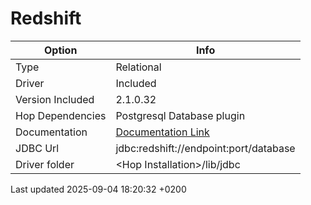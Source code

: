 <div id="header">

# Redshift

</div>

<div id="content">

| Option           | Info                                                                                                  |
| ---------------- | ----------------------------------------------------------------------------------------------------- |
| Type             | Relational                                                                                            |
| Driver           | Included                                                                                              |
| Version Included | 2.1.0.32                                                                                              |
| Hop Dependencies | Postgresql Database plugin                                                                            |
| Documentation    | [Documentation Link](https://docs.aws.amazon.com/redshift/latest/mgmt/configure-jdbc-connection.html) |
| JDBC Url         | jdbc:redshift://endpoint:port/database                                                                |
| Driver folder    | \<Hop Installation\>/lib/jdbc                                                                         |

</div>

<div id="footer">

<div id="footer-text">

Last updated 2025-09-04 18:20:32 +0200

</div>

</div>
